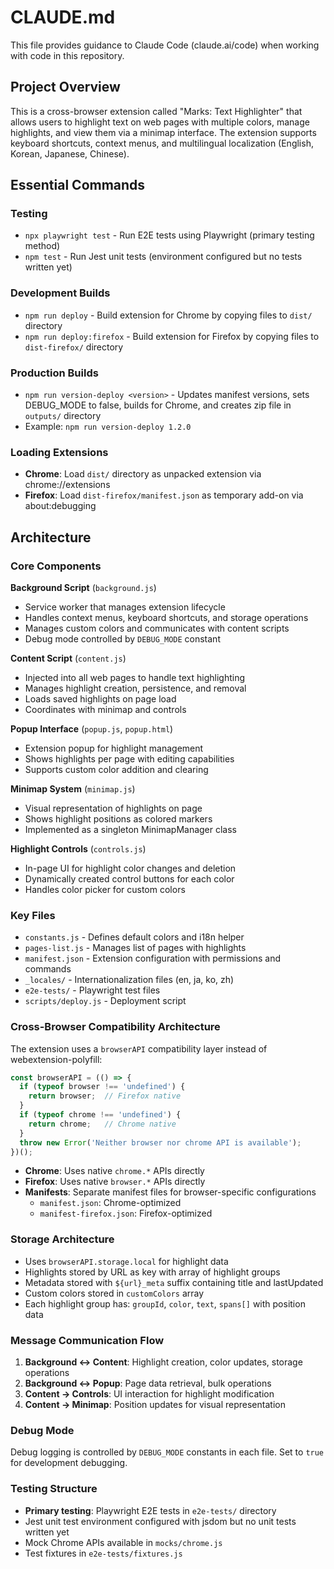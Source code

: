 # CLAUDE.md

This file provides guidance to Claude Code (claude.ai/code) when working with code in this repository.

## Project Overview

This is a cross-browser extension called "Marks: Text Highlighter" that allows users to highlight text on web pages with multiple colors, manage highlights, and view them via a minimap interface. The extension supports keyboard shortcuts, context menus, and multilingual localization (English, Korean, Japanese, Chinese).

## Essential Commands

### Testing
- `npx playwright test` - Run E2E tests using Playwright (primary testing method)
- `npm test` - Run Jest unit tests (environment configured but no tests written yet)

### Development Builds
- `npm run deploy` - Build extension for Chrome by copying files to `dist/` directory
- `npm run deploy:firefox` - Build extension for Firefox by copying files to `dist-firefox/` directory

### Production Builds
- `npm run version-deploy <version>` - Updates manifest versions, sets DEBUG_MODE to false, builds for Chrome, and creates zip file in `outputs/` directory
- Example: `npm run version-deploy 1.2.0`

### Loading Extensions
- **Chrome**: Load `dist/` directory as unpacked extension via chrome://extensions
- **Firefox**: Load `dist-firefox/manifest.json` as temporary add-on via about:debugging

## Architecture

### Core Components

**Background Script** (`background.js`)
- Service worker that manages extension lifecycle
- Handles context menus, keyboard shortcuts, and storage operations
- Manages custom colors and communicates with content scripts
- Debug mode controlled by `DEBUG_MODE` constant

**Content Script** (`content.js`)
- Injected into all web pages to handle text highlighting
- Manages highlight creation, persistence, and removal
- Loads saved highlights on page load
- Coordinates with minimap and controls

**Popup Interface** (`popup.js`, `popup.html`)
- Extension popup for highlight management
- Shows highlights per page with editing capabilities
- Supports custom color addition and clearing

**Minimap System** (`minimap.js`)
- Visual representation of highlights on page
- Shows highlight positions as colored markers
- Implemented as a singleton MinimapManager class

**Highlight Controls** (`controls.js`)
- In-page UI for highlight color changes and deletion
- Dynamically created control buttons for each color
- Handles color picker for custom colors

### Key Files

- `constants.js` - Defines default colors and i18n helper
- `pages-list.js` - Manages list of pages with highlights
- `manifest.json` - Extension configuration with permissions and commands
- `_locales/` - Internationalization files (en, ja, ko, zh)
- `e2e-tests/` - Playwright test files
- `scripts/deploy.js` - Deployment script

### Cross-Browser Compatibility Architecture

The extension uses a `browserAPI` compatibility layer instead of webextension-polyfill:

```javascript
const browserAPI = (() => {
  if (typeof browser !== 'undefined') {
    return browser;  // Firefox native
  }
  if (typeof chrome !== 'undefined') {
    return chrome;   // Chrome native
  }
  throw new Error('Neither browser nor chrome API is available');
})();
```

- **Chrome**: Uses native `chrome.*` APIs directly
- **Firefox**: Uses native `browser.*` APIs directly
- **Manifests**: Separate manifest files for browser-specific configurations
  - `manifest.json`: Chrome-optimized
  - `manifest-firefox.json`: Firefox-optimized

### Storage Architecture

- Uses `browserAPI.storage.local` for highlight data
- Highlights stored by URL as key with array of highlight groups
- Metadata stored with `${url}_meta` suffix containing title and lastUpdated
- Custom colors stored in `customColors` array
- Each highlight group has: `groupId`, `color`, `text`, `spans[]` with position data

### Message Communication Flow

1. **Background ↔ Content**: Highlight creation, color updates, storage operations
2. **Background ↔ Popup**: Page data retrieval, bulk operations
3. **Content → Controls**: UI interaction for highlight modification
4. **Content → Minimap**: Position updates for visual representation

### Debug Mode

Debug logging is controlled by `DEBUG_MODE` constants in each file. Set to `true` for development debugging.

### Testing Structure

- **Primary testing**: Playwright E2E tests in `e2e-tests/` directory
- Jest unit test environment configured with jsdom but no unit tests written yet
- Mock Chrome APIs available in `mocks/chrome.js`
- Test fixtures in `e2e-tests/fixtures.js`
